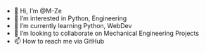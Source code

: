 - 👋 Hi, I’m @M-Ze
- 👀 I’m interested in Python, Engineering
- 🌱 I’m currently learning Python, WebDev
- 💞️ I’m looking to collaborate on Mechanical Engineering Projects
- 📫 How to reach me via GitHub

<!---
M-Ze/M-Ze is a ✨ special ✨ repository because its `README.md` (this file) appears on your GitHub profile.
You can click the Preview link to take a look at your changes.
--->
